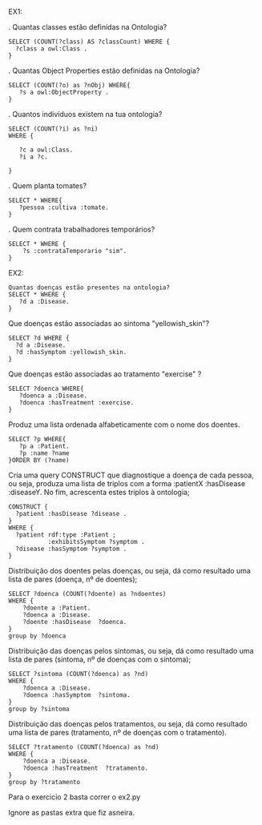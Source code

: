 EX1:

. Quantas classes estão definidas na Ontologia?
```
SELECT (COUNT(?class) AS ?classCount) WHERE {
  ?class a owl:Class .
}
```
 . Quantas Object Properties estão definidas na Ontologia?
 ```
SELECT (COUNT(?o) as ?nObj) WHERE{
    ?s a owl:ObjectProperty .
}
```

 . Quantos indivíduos existem na tua ontologia?
 ```
SELECT (COUNT(?i) as ?ni)
WHERE {

    ?c a owl:Class.
    ?i a ?c.

}
```


 . Quem planta tomates?
 ```
 SELECT * WHERE{
    ?pessoa :cultiva :tomate.
}
```

 . Quem contrata trabalhadores temporários?
```
SELECT * WHERE {
    ?s :contrataTemporario "sim".
}
```
EX2:
```
Quantas doenças estão presentes na ontologia?
SELECT * WHERE {
   ?d a :Disease.
}
```
 Que doenças estão associadas ao sintoma "yellowish_skin"?
 ```
 SELECT ?d WHERE {
   ?d a :Disease.
   ?d :hasSymptom :yellowish_skin.
}
```

 Que doenças estão associadas ao tratamento "exercise" ?
 ```
 SELECT ?doenca WHERE{
    ?doenca a :Disease.
    ?doenca :hasTreatment :exercise. 
}
```

 Produz uma lista ordenada alfabeticamente com o nome dos doentes.
 ```
 SELECT ?p WHERE{
    ?p a :Patient.
	?p :name ?name
}ORDER BY (?name)

```

Cria uma query CONSTRUCT que diagnostique a doença de cada pessoa, ou seja,
produza uma lista de triplos com a forma :patientX :hasDisease :diseaseY. No fim, acrescenta estes triplos à ontologia;
```
CONSTRUCT {
  ?patient :hasDisease ?disease .
}
WHERE {
  ?patient rdf:type :Patient ;
           :exhibitsSymptom ?symptom .
  ?disease :hasSymptom ?symptom .
}
```

Distribuição dos doentes pelas doenças, ou seja, dá como resultado uma lista de pares (doença, nº de doentes);
```
SELECT ?doenca (COUNT(?doente) as ?ndoentes)
WHERE {
    ?doente a :Patient.
    ?doenca a :Disease.
    ?doente :hasDisease  ?doenca.
}
group by ?doenca
```



Distribuição das doenças pelos sintomas, ou seja, dá como resultado uma lista de pares (sintoma, nº de doenças com o sintoma);
```
SELECT ?sintoma (COUNT(?doenca) as ?nd)
WHERE {
    ?doenca a :Disease.
    ?doenca :hasSymptom  ?sintoma.
}
group by ?sintoma
```


Distribuição das doenças pelos tratamentos, ou seja, dá como resultado uma lista de pares (tratamento, nº de doenças com o tratamento).
```
SELECT ?tratamento (COUNT(?doenca) as ?nd)
WHERE {
    ?doenca a :Disease.
    ?doenca :hasTreatment  ?tratamento.
}
group by ?tratamento
```


Para o exercicio 2 basta correr o ex2.py

Ignore as pastas extra que fiz asneira.